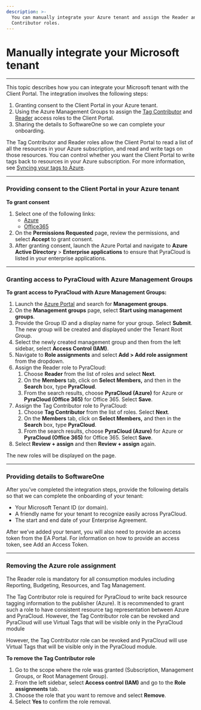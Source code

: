 ```yaml
---
description: >-
  You can manually integrate your Azure tenant and assign the Reader and Tag
  Contributor roles.
---
```


# Manually integrate your Microsoft tenant

***

This topic describes how you can integrate your Microsoft tenant with the Client Portal. The integration involves the following steps:

1. Granting consent to the Client Portal in your Azure tenant.
2. Using the Azure Management Groups to assign the [Tag Contributor](https://learn.microsoft.com/en-us/azure/role-based-access-control/built-in-roles#tag-contributor) and [Reader](https://learn.microsoft.com/en-us/azure/role-based-access-control/built-in-roles#reader) access roles to the Client Portal.
3. Sharing the details to SoftwareOne so we can complete your onboarding.

The Tag Contributor and Reader roles allow the Client Portal to read a list of all the resources in your Azure subscription, and read and write tags on those resources. You can control whether you want the Client Portal to write tags back to resources in your Azure subscription. For more information, see [Syncing your tags to Azure](adding-azure-enterprise-agreement-ea-account.md#syncing-your-tags-to-azure).

***

### Providing consent to the Client Portal in your Azure tenant <a href="#providing-consent-to-pyracloud-in-your-azure-tenant" id="providing-consent-to-pyracloud-in-your-azure-tenant"></a>

**To grant consent**

1. Select one of the following links:
   * [Azure](https://login.microsoftonline.com/common/oauth2/authorize?response\_type=code\&client\_id=2a4807a4-d9e4-457d-b32f-a455e0d3662a\&prompt=consent\&redirect\_uri=https://www.softwareone.com/)
   * [Office365](https://login.microsoftonline.com/common/oauth2/authorize?response\_type=code\&client\_id=3f18953a-acbf-48cf-b485-06e451411aef\&prompt=consent\&redirect\_uri=https://www.softwareone.com/)
2. On the **Permissions Requested** page, review the permissions, and select **Accept** to grant consent.
3. After granting consent, launch the Azure Portal and navigate to **Azure Active Directory** > **Enterprise applications** to ensure that PyraCloud is listed in your enterprise applications.

***

### Granting access to PyraCloud with Azure Management Groups <a href="#granting-access-to-pyracloud-with-azure-management-groups" id="granting-access-to-pyracloud-with-azure-management-groups"></a>

**To grant access to PyraCloud with Azure Management Groups:**

1. Launch the [Azure Portal](https://portal.azure.com/) and search for **Management groups**.
2. On the **Management groups** page, select **Start using management groups**.
3. Provide the Group ID and a display name for your group. Select **Submit**. The new group will be created and displayed under the Tenant Root Group.
4. Select the newly created management group and then from the left sidebar, select **Access Control (IAM)**.
5. Navigate to **Role assignments** and select **Add > Add role assignment** from the dropdown.
6. Assign the Reader role to PyraCloud:
   1. Choose **Reader** from the list of roles and select **Next**.
   2. On the **Members** tab, click on **Select Members,** and then in the **Search** box, type **PyraCloud**.
   3. From the search results, choose **PyraCloud (Azure)** for Azure or **PyraCloud (Office 365)** for Office 365. Select **Save**.
7. Assign the Tag Contributor role to PyraCloud:
   1. Choose **Tag Contributor** from the list of roles. Select **Next**.
   2. On the **Members** tab, click on **Select Members,** and then in the **Search** box, type **PyraCloud**.
   3. From the search results, choose **PyraCloud (Azure)** for Azure or **PyraCloud (Office 365)** for Office 365. Select **Save**.
8. Select **Review + assign** and then **Review + assign** again.

The new roles will be displayed on the page.

***

### Providing details to SoftwareOne <a href="#providing-details-to-softwareone" id="providing-details-to-softwareone"></a>

After you’ve completed the integration steps, provide the following details so that we can complete the onboarding of your tenant:

* Your Microsoft Tenant ID (or domain).
* A friendly name for your tenant to recognize easily across PyraCloud.
* The start and end date of your Enterprise Agreement.

After we’ve added your tenant, you will also need to provide an access token from the EA Portal. For information on how to provide an access token, see Add an Access Token.

***

### Removing the Azure role assignment <a href="#removing-the-azure-role-assignment" id="removing-the-azure-role-assignment"></a>

The Reader role is mandatory for all consumption modules including Reporting, Budgeting, Resources, and Tag Management.

The Tag Contributor role is required for PyraCloud to write back resource tagging information to the publisher (Azure). It is recommended to grant such a role to have consistent resource tag representation between Azure and PyraCloud. However, the Tag Contributor role can be revoked and PyraCloud will use Virtual Tags that will be visible only in the PyraCloud module

However, the Tag Contributor role can be revoked and PyraCloud will use Virtual Tags that will be visible only in the PyraCloud module.

**To remove the Tag Contributor role**

1. Go to the scope where the role was granted (Subscription, Management Groups, or Root Management Group).
2. From the left sidebar, select **Access control (IAM)** and go to the **Role assignments** tab.
3. Choose the role that you want to remove and select **Remove**.
4. Select **Yes** to confirm the role removal.
